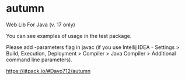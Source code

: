 # autumn
Web Lib For Java (v. 17 only)

You can see examples of usage in the test package.


Please add -parameters flag in javac (if you use Intellij IDEA - Settings > Build, Execution, Deployment > Compiler > Java Compiler > Additional command line parameters).

https://jitpack.io/#Davo712/autumn
